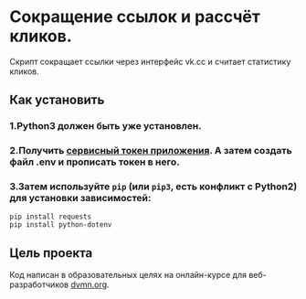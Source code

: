 # Сокращение ссылок и рассчёт кликов.

Скрипт сокращает ссылки через интерфейс vk.cc и считает статистику кликов.

## Как установить


### 1.Python3 должен быть уже установлен. 
### 2.Получить [сервисный токен приложения](https://id.vk.com/about/business/go/docs/ru/vkid/latest/vk-id/connection/tokens/service-token). А затем создать файл .env и прописать токен в него. 
### 3.Затем используйте `pip` (или `pip3`, есть конфликт с Python2) для установки зависимостей:
```
pip install requests
pip install python-dotenv
```

## Цель проекта

Код написан в образовательных целях на онлайн-курсе для веб-разработчиков [dvmn.org](https://dvmn.org/).